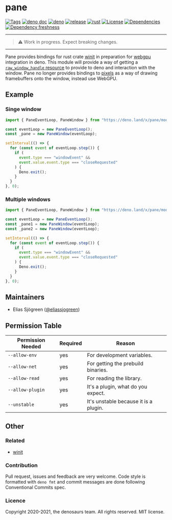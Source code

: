 # pane

[![Tags](https://img.shields.io/github/release/denosaurs/pane)](https://github.com/denosaurs/pane/releases)
[![deno doc](https://doc.deno.land/badge.svg)](https://doc.deno.land/https/deno.land/x/plug/mod.ts)
[![deno](https://github.com/denosaurs/pane/actions/workflows/deno.yml/badge.svg)](https://github.com/denosaurs/pane/actions/workflows/deno.yml)
[![release](https://github.com/denosaurs/pane/actions/workflows/release.yml/badge.svg)](https://github.com/denosaurs/pane/actions/workflows/release.yml)
[![rust](https://github.com/denosaurs/pane/actions/workflows/rust.yml/badge.svg)](https://github.com/denosaurs/pane/actions/workflows/rust.yml)
[![License](https://img.shields.io/github/license/denosaurs/pane)](https://github.com/denosaurs/pane/blob/master/LICENSE)
[![Dependencies](https://img.shields.io/endpoint?url=https%3A%2F%2Fdeno-visualizer.danopia.net%2Fshields%2Fdep-count%2Fhttps%2Fdeno.land%2Fx%2Fpane%2Fmod.ts)](https://deno-visualizer.danopia.net/dependencies-of/https/deno.land/x/pane/mod.ts)
[![Dependency freshness](https://img.shields.io/endpoint?url=https%3A%2F%2Fdeno-visualizer.danopia.net%2Fshields%2Fupdates%2Fhttps%2Fdeno.land%2Fx%2Fpane%2Fmod.ts)](https://deno-visualizer.danopia.net/dependencies-of/https/deno.land/x/pane/mod.ts)

---

> ⚠️ Work in progress. Expect breaking changes.

---

Pane provides bindings for rust crate
[winit](https://github.com/rust-windowing/winit) in preparation for
[webgpu](https://github.com/denoland/deno/pull/7977) integration in deno. This
module will provide a way of getting a
[`raw_window_handle` resource](https://github.com/denoland/deno/issues/7863#issuecomment-706897139)
to provide to deno and interaction with the window. Pane no longer provides
bindings to [pixels](https://github.com/parasyte/pixels) as a way of drawing
framebuffers onto the window, instead use WebGPU.

## Example

### Singe window

```typescript
import { PaneEventLoop, PaneWindow } from "https://deno.land/x/pane/mod.ts";

const eventLoop = new PaneEventLoop();
const _pane = new PaneWindow(eventLoop);

setInterval(() => {
  for (const event of eventLoop.step()) {
    if (
      event.type === "windowEvent" &&
      event.value.event.type === "closeRequested"
    ) {
      Deno.exit();
    }
  }
}, 0);
```

### Multiple windows

```typescript
import { PaneEventLoop, PaneWindow } from "https://deno.land/x/pane/mod.ts";

const eventLoop = new PaneEventLoop();
const _pane1 = new PaneWindow(eventLoop);
const _pane2 = new PaneWindow(eventLoop);

setInterval(() => {
  for (const event of eventLoop.step()) {
    if (
      event.type === "windowEvent" &&
      event.value.event.type === "closeRequested"
    ) {
      Deno.exit();
    }
  }
}, 0);
```

## Maintainers

- Elias Sjögreen ([@eliassjogreen](https://github.com/eliassjogreen))

## Permission Table

| Permission Needed | Required | Reason                                |
| ----------------- | -------- | ------------------------------------- |
| `--allow-env`     | yes      | For development variables.            |
| `--allow-net`     | yes      | For getting the prebuild binaries.    |
| `--allow-read`    | yes      | For reading the library.              |
| `--allow-plugin`  | yes      | It's a plugin, what do you expect.    |
| `--unstable`      | yes      | It's unstable because it is a plugin. |

## Other

### Related

- [winit](https://github.com/rust-windowing/winit)

### Contribution

Pull request, issues and feedback are very welcome. Code style is formatted with
`deno fmt` and commit messages are done following Conventional Commits spec.

### Licence

Copyright 2020-2021, the denosaurs team. All rights reserved. MIT license.
